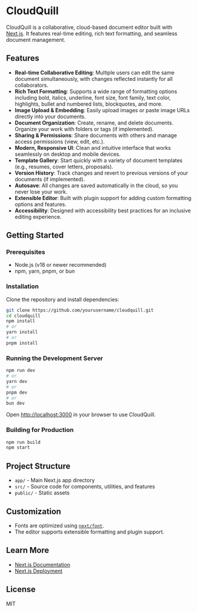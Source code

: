 # CloudQuill

<!-- IMAGE: Add a hero screenshot of the CloudQuill editor UI here. Suggested: Show collaborative editing in action with multiple cursors and a modern interface. -->

CloudQuill is a collaborative, cloud-based document editor built with [Next.js](https://nextjs.org). It features real-time editing, rich text formatting, and seamless document management.

## Features

- **Real-time Collaborative Editing**: Multiple users can edit the same document simultaneously, with changes reflected instantly for all collaborators.
- **Rich Text Formatting**: Supports a wide range of formatting options including bold, italics, underline, font size, font family, text color, highlights, bullet and numbered lists, blockquotes, and more.
- **Image Upload & Embedding**: Easily upload images or paste image URLs directly into your documents.
- **Document Organization**: Create, rename, and delete documents. Organize your work with folders or tags (if implemented).
- **Sharing & Permissions**: Share documents with others and manage access permissions (view, edit, etc.).
- **Modern, Responsive UI**: Clean and intuitive interface that works seamlessly on desktop and mobile devices.
- **Template Gallery**: Start quickly with a variety of document templates (e.g., resumes, cover letters, proposals).
- **Version History**: Track changes and revert to previous versions of your documents (if implemented).
- **Autosave**: All changes are saved automatically in the cloud, so you never lose your work.
- **Extensible Editor**: Built with plugin support for adding custom formatting options and features.
- **Accessibility**: Designed with accessibility best practices for an inclusive editing experience.

<!-- IMAGE: Add a screenshot of the template gallery here. Suggested: Show the selection of different document templates available to users. -->

<!-- IMAGE: Add a screenshot of the document sharing or permissions dialog. Suggested: Show how users can invite collaborators and set permissions. -->

## Getting Started

### Prerequisites

- Node.js (v18 or newer recommended)
- npm, yarn, pnpm, or bun

### Installation

Clone the repository and install dependencies:

```bash
git clone https://github.com/yourusername/cloudquill.git
cd cloudquill
npm install
# or
yarn install
# or
pnpm install
```

### Running the Development Server

```bash
npm run dev
# or
yarn dev
# or
pnpm dev
# or
bun dev
```

Open [http://localhost:3000](http://localhost:3000) in your browser to use CloudQuill.

### Building for Production

```bash
npm run build
npm start
```

## Project Structure

- `app/` - Main Next.js app directory
- `src/` - Source code for components, utilities, and features
- `public/` - Static assets

## Customization

- Fonts are optimized using [`next/font`](https://nextjs.org/docs/app/building-your-application/optimizing/fonts).
- The editor supports extensible formatting and plugin support.

## Learn More

- [Next.js Documentation](https://nextjs.org/docs)
- [Next.js Deployment](https://nextjs.org/docs/app/building-your-application/deploying)

## License

MIT
